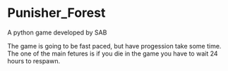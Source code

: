 # Punisher_Forest
A python game developed by SAB

The game is going to be fast paced, but have progession take some time.
The one of the main fetures is if you die in the game you have to wait 24 hours to respawn.
